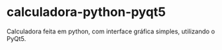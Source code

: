 # calculadora-python-pyqt5
Calculadora feita em python, com interface gráfica simples, utilizando o PyQt5.
